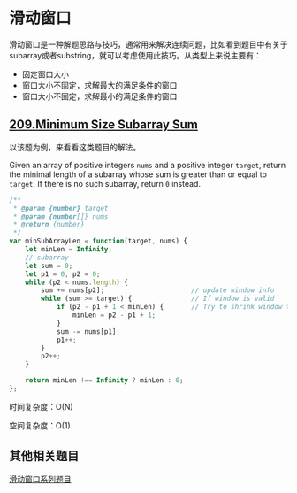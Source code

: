 # 滑动窗口
滑动窗口是一种解题思路与技巧，通常用来解决连续问题，比如看到题目中有关于subarray或者substring，就可以考虑使用此技巧。从类型上来说主要有：
- 固定窗口大小
- 窗口大小不固定，求解最大的满足条件的窗口
- 窗口大小不固定，求解最小的满足条件的窗口

## [209.Minimum Size Subarray Sum](https://leetcode.com/problems/minimum-size-subarray-sum/description/)
以该题为例，来看看这类题目的解法。

Given an array of positive integers `nums` and a positive integer `target`, return the minimal length of a 
subarray whose sum is greater than or equal to `target`. If there is no such subarray, return `0` instead.
 
```javascript
/**
 * @param {number} target
 * @param {number[]} nums
 * @return {number}
 */
var minSubArrayLen = function(target, nums) {
    let minLen = Infinity;
    // subarray
    let sum = 0;
    let p1 = 0, p2 = 0;
    while (p2 < nums.length) {
        sum += nums[p2];                      // update window info
        while (sum >= target) {               // If window is valid
            if (p2 - p1 + 1 < minLen) {       // Try to shrink window to find the shorter subarray
                minLen = p2 - p1 + 1;
            }
            sum -= nums[p1];
            p1++;
        }
        p2++;
    }

    return minLen !== Infinity ? minLen : 0;
};
```
时间复杂度：O(N)

空间复杂度：O(1)

## 其他相关题目
[滑动窗口系列题目](https://github.com/Noa-p/algorithm-learning/issues/72)
